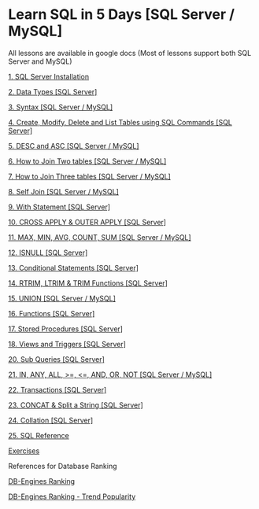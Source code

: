 # Learn SQL in 5 Days [SQL Server / MySQL]
All lessons are available in google docs
(Most of lessons support both SQL Server and MySQL)

[1. SQL Server Installation](https://docs.google.com/document/d/1-_PmGIuXJ4eL3l-wNVHr_SqO1ykoqqxYg2solaAxtdY/edit#heading=h.csp110b2igo3)

[2. Data Types [SQL Server]](https://docs.google.com/document/d/1IX36qTQTxycYInq2-xb6lZlcjgrg4Weg2M4k9xKt3dE/edit)

[3. Syntax [SQL Server / MySQL]](https://docs.google.com/document/d/1weO_j7fpsPWV27rMB9_oecytd6gk_VTaFwaSKu7QrDI/edit#heading=h.rw0cnaan3ro7)

[4. Create, Modify, Delete and List Tables using SQL Commands [SQL Server]](https://docs.google.com/document/d/1rt5CuOVzVkpd74ePmk7MbnR8dM1OykjmWbnekrNkXbI/edit#heading=h.y7jp32e8jgaf)

[5. DESC and ASC [SQL Server / MySQL]](https://docs.google.com/document/d/19AR-_RsKK8BM61d5MDhMthYPzO9jPCV5SLjB8Raom6M/edit)

[6. How to Join Two tables [SQL Server / MySQL]](https://docs.google.com/document/d/1hMVjj2EBMvk1zE0bcA5Mb0cdC6QXkqlo_gz2i_lo9w8/edit)

[7. How to Join Three tables [SQL Server / MySQL]](https://docs.google.com/document/d/1Rmua-w8L8Lk3cR-fs8ft8TEkg9VPZMhBd3u-iU-7OrI/edit)

[8. Self Join [SQL Server / MySQL]](https://docs.google.com/document/d/1BUbutUqejXvhm4Rylg1YipeLzfSM2X7KenMnSUKQz3A/edit#heading=h.jbfa5v2p6h25)

[9. With Statement [SQL Server]](https://docs.google.com/document/d/1kMPSJf5J1q6ipE-A0ovhMeJA_u26AVD_IJ_LIh2qjwk/edit#heading=h.yo7sozfqzazg)

[10. CROSS APPLY & OUTER APPLY [SQL Server]](https://docs.google.com/document/d/1jbWfhvmz4UudN3raL0I8EpOO7X9bLrbNzMFlb0kJk_w/edit#heading=h.rw0cnaan3ro7)

[11. MAX, MIN, AVG, COUNT, SUM [SQL Server / MySQL]](https://docs.google.com/document/d/1mm4c_NNW3U5gJAvhH-ixTIU1GY_0tK1THG-4x8Rj3-E/edit#heading=h.boxdozb1w53)

[12. ISNULL [SQL Server]](https://docs.google.com/document/d/1tTXg7Tb-vleR3DjefPSqxFoFvK54pPOFcI43U8nOCPU/edit#heading=h.ev9tjxnqvrqn)

[13. Conditional Statements [SQL Server]](https://docs.google.com/document/d/1VKPgWzDl5MpVdqKVI-pjYo5qEYrWmKzP35V1-GJw_-M/edit#heading=h.lqhsnvltkikq)

[14. RTRIM, LTRIM & TRIM Functions [SQL Server]](https://docs.google.com/document/d/1WV-b_Kb_9hn8cjM2WHgiiuYi8W2V6Fvjt1JiupxVbl4/edit#heading=h.iovymudlnvi)

[15. UNION [SQL Server / MySQL]](https://docs.google.com/document/d/1kTAHWfP1zR11uHcyS85OpYj1zcOfQkvgmrhKmO4O-DY/edit#heading=h.boxdozb1w53)

[16. Functions [SQL Server]](https://docs.google.com/document/d/1pLOwYKh9nczsf99VrMiw3KPCApAOCGX9YqzYrncO8CI/edit#heading=h.xn2iwv9fio66)

[17. Stored Procedures [SQL Server]](https://docs.google.com/document/d/1Nn9vFIDKcLyrrK9nXYpgWqQglx0qS8Sy3hmidI_3_R4/edit#heading=h.xn2iwv9fio66)

[18. Views and Triggers [SQL Server]](https://docs.google.com/document/d/1Ofl1Rqocx50Dg-B4r9WL5c1rHGMYr_oBT8jSKhnMjNg/edit#heading=h.g3x8vb8dsuf1)

[20. Sub Queries [SQL Server]](https://docs.google.com/document/d/1pZogRU8TIl6qAipMXnZIafS7EkShl71f5x4TosIP3w0/edit#heading=h.qosr1jbkpsbs)

[21. IN, ANY, ALL, >=, <=, AND, OR, NOT [SQL Server / MySQL]](https://docs.google.com/document/d/1my2wf2WERBLyFd8HsRgLgEAh159T_grJBTj3fpA7y4M/edit#heading=h.59t454r8ija2)

[22. Transactions [SQL Server]](https://docs.google.com/document/d/1eTbOwEw8iUeRzo-BUeCak5bi2z63gFNBKJ2MdcLVICg/edit#heading=h.1jc8ou7fr4xu)

[23. CONCAT & Split a String [SQL Server]](https://docs.google.com/document/d/1y43HN0mT3QoMWRYEF1cZHruEg74S4cMrmo7ePu6wpYo/edit#heading=h.llk2dq67afk4)

[24. Collation [SQL Server]](https://docs.google.com/document/d/1X2E_lceihyhoACSrKXeZqf_tytOItSYRQ7wF2lbbIKg/edit#heading=h.kkabt6297bvb)

[25. SQL Reference](https://docs.google.com/document/d/1K7ylPtAC0F9V5dP_UX8w7II8P77oLh7CyZM1T-TYZiI/edit#heading=h.rw0cnaan3ro7)

[Exercises](https://docs.google.com/document/d/1bPmV4U5ldMJsRCQZBP7hmE251Cc1yHGK-HAgdoawnEY/edit#heading=h.x1r04bv35gdm)

References for Database Ranking

[DB-Engines Ranking](https://db-engines.com/en/ranking)

[DB-Engines Ranking - Trend Popularity](https://db-engines.com/en/ranking_trend)

